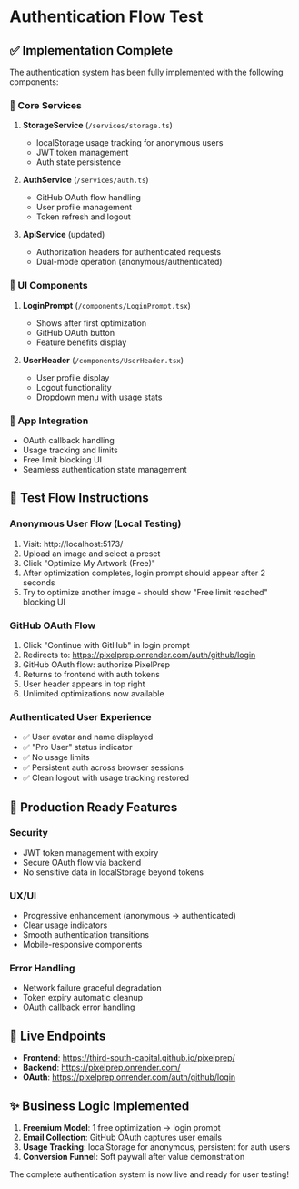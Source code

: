 # Authentication Flow Test

## ✅ Implementation Complete

The authentication system has been fully implemented with the following components:

### 🔧 Core Services
1. **StorageService** (`/services/storage.ts`)
   - localStorage usage tracking for anonymous users
   - JWT token management
   - Auth state persistence

2. **AuthService** (`/services/auth.ts`)
   - GitHub OAuth flow handling
   - User profile management
   - Token refresh and logout

3. **ApiService** (updated)
   - Authorization headers for authenticated requests
   - Dual-mode operation (anonymous/authenticated)

### 🎨 UI Components
1. **LoginPrompt** (`/components/LoginPrompt.tsx`)
   - Shows after first optimization
   - GitHub OAuth button
   - Feature benefits display

2. **UserHeader** (`/components/UserHeader.tsx`)
   - User profile display
   - Logout functionality
   - Dropdown menu with usage stats

### 📱 App Integration
- OAuth callback handling
- Usage tracking and limits
- Free limit blocking UI
- Seamless authentication state management

## 🧪 Test Flow Instructions

### Anonymous User Flow (Local Testing)
1. Visit: http://localhost:5173/
2. Upload an image and select a preset
3. Click "Optimize My Artwork (Free)"
4. After optimization completes, login prompt should appear after 2 seconds
5. Try to optimize another image - should show "Free limit reached" blocking UI

### GitHub OAuth Flow
1. Click "Continue with GitHub" in login prompt
2. Redirects to: https://pixelprep.onrender.com/auth/github/login
3. GitHub OAuth flow: authorize PixelPrep
4. Returns to frontend with auth tokens
5. User header appears in top right
6. Unlimited optimizations now available

### Authenticated User Experience
- ✅ User avatar and name displayed
- ✅ "Pro User" status indicator
- ✅ No usage limits
- ✅ Persistent auth across browser sessions
- ✅ Clean logout with usage tracking restored

## 🚀 Production Ready Features

### Security
- JWT token management with expiry
- Secure OAuth flow via backend
- No sensitive data in localStorage beyond tokens

### UX/UI
- Progressive enhancement (anonymous → authenticated)
- Clear usage indicators
- Smooth authentication transitions
- Mobile-responsive components

### Error Handling
- Network failure graceful degradation
- Token expiry automatic cleanup
- OAuth callback error handling

## 🔗 Live Endpoints
- **Frontend**: https://third-south-capital.github.io/pixelprep/
- **Backend**: https://pixelprep.onrender.com/
- **OAuth**: https://pixelprep.onrender.com/auth/github/login

## ✨ Business Logic Implemented
1. **Freemium Model**: 1 free optimization → login prompt
2. **Email Collection**: GitHub OAuth captures user emails
3. **Usage Tracking**: localStorage for anonymous, persistent for auth users
4. **Conversion Funnel**: Soft paywall after value demonstration

The complete authentication system is now live and ready for user testing!